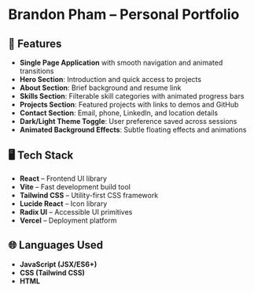 # Brandon Pham – Personal Portfolio

## 🚀 Features

- **Single Page Application** with smooth navigation and animated transitions
- **Hero Section**: Introduction and quick access to projects
- **About Section**: Brief background and resume link
- **Skills Section**: Filterable skill categories with animated progress bars
- **Projects Section**: Featured projects with links to demos and GitHub
- **Contact Section**: Email, phone, LinkedIn, and location details
- **Dark/Light Theme Toggle**: User preference saved across sessions
- **Animated Background Effects**: Subtle floating effects and animations

## 🖥️ Tech Stack

- **React** – Frontend UI library
- **Vite** – Fast development build tool
- **Tailwind CSS** – Utility-first CSS framework
- **Lucide React** – Icon library
- **Radix UI** – Accessible UI primitives
- **Vercel** – Deployment platform

## 🌐 Languages Used

- **JavaScript (JSX/ES6+)**
- **CSS (Tailwind CSS)**
- **HTML**
